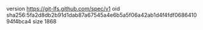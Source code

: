 version https://git-lfs.github.com/spec/v1
oid sha256:5fa2d8db2b91d1dab87a67545a4e6b5a5f06a42ab1d4f4fdf068641094f4bca4
size 1868
